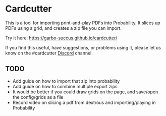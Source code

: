 # Cardcutter
This is a tool for importing print-and-play PDFs into Probability.
It slices up PDFs using a grid, and creates a zip file you can import.

Try it here: https://garbo-succus.github.io/cardcutter/

If you find this useful, have suggestions, or problems using it,
please let us know on the #cardcutter [Discord](https://discord.gg/sJVbJcd) channel.

## TODO 

* Add guide on how to import that zip into probability
* Add guide on how to combine multiple export zips
* It would be better if you could draw grids on the page, and save/open the config/grids as a file
* Record video on slicing a pdf from dextrous and importing/playing in Probability

